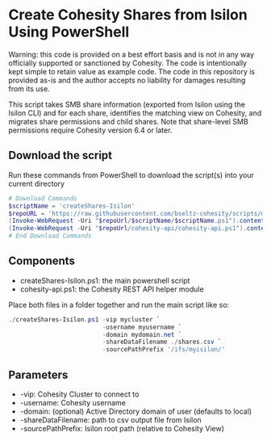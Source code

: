 # Create Cohesity Shares from Isilon Using PowerShell

Warning: this code is provided on a best effort basis and is not in any way officially supported or sanctioned by Cohesity. The code is intentionally kept simple to retain value as example code. The code in this repository is provided as-is and the author accepts no liability for damages resulting from its use.

This script takes SMB share information (exported from Isilon using the Isilon CLI) and for each share, identifies the matching view on Cohesity, and migrates share permissions and child shares. Note that share-level SMB permissions require Cohesity version 6.4 or later.

## Download the script

Run these commands from PowerShell to download the script(s) into your current directory

```powershell
# Download Commands
$scriptName = 'createShares-Isilon'
$repoURL = 'https://raw.githubusercontent.com/bseltz-cohesity/scripts/master/powershell'
(Invoke-WebRequest -Uri "$repoUrl/$scriptName/$scriptName.ps1").content | Out-File "$scriptName.ps1"; (Get-Content "$scriptName.ps1") | Set-Content "$scriptName.ps1"
(Invoke-WebRequest -Uri "$repoUrl/cohesity-api/cohesity-api.ps1").content | Out-File cohesity-api.ps1; (Get-Content cohesity-api.ps1) | Set-Content cohesity-api.ps1
# End Download Commands
```

## Components

* createShares-Isilon.ps1: the main powershell script
* cohesity-api.ps1: the Cohesity REST API helper module

Place both files in a folder together and run the main script like so:

```powershell
./createShares-Isilon.ps1 -vip mycluster `
                          -username myusername `
                          -domain mydomain.net `
                          -shareDataFilename ./shares.csv `
                          -sourcePathPrefix '/ifs/myisilon/'
```

## Parameters

* -vip: Cohesity Cluster to connect to
* -username: Cohesity username
* -domain: (optional) Active Directory domain of user (defaults to local)
* -shareDataFilename: path to csv output file from Isilon
* -sourcePathPrefix: Isilon root path (relative to Cohesity View)
